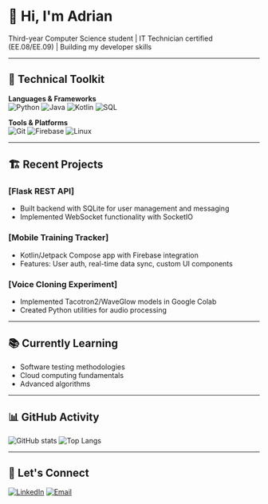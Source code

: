 # 👋 Hi, I'm Adrian

Third-year Computer Science student | IT Technician certified (EE.08/EE.09) | Building my developer skills

---

## 🔧 Technical Toolkit

**Languages & Frameworks**  
![Python](https://img.shields.io/badge/Python-3776AB?style=for-the-badge&logo=python&logoColor=white)
![Java](https://img.shields.io/badge/Java-ff5733?style=for-the-badge&logo=java&logoColor=white)
![Kotlin](https://img.shields.io/badge/Kotlin-%23d433ff?style=for-the-badge&logo=kotlin&logoColor=white)
![SQL](https://img.shields.io/badge/SQL-ff5733?style=for-the-badge&logo=sql&logoColor=white)

**Tools & Platforms**  
![Git](https://img.shields.io/badge/Git-%23505050?style=for-the-badge&logo=git&logoColor=white)
![Firebase](https://img.shields.io/badge/Firebase-%23ffa200?style=for-the-badge&logo=firebase&logoColor=white)
![Linux](https://img.shields.io/badge/Linux-%23ff8b00?style=for-the-badge&logo=linux&logoColor=white)

---

## 🏗 Recent Projects

### [Flask REST API]
- Built backend with SQLite for user management and messaging
- Implemented WebSocket functionality with SocketIO

### [Mobile Training Tracker]
- Kotlin/Jetpack Compose app with Firebase integration
- Features: User auth, real-time data sync, custom UI components

### [Voice Cloning Experiment]
- Implemented Tacotron2/WaveGlow models in Google Colab
- Created Python utilities for audio processing

---

## 📚 Currently Learning
- Software testing methodologies
- Cloud computing fundamentals
- Advanced algorithms

---

## 📊 GitHub Activity

![GitHub stats](https://github-readme-stats.vercel.app/api?username=77Adson&show_icons=true&theme=radical)
![Top Langs](https://github-readme-stats.vercel.app/api/top-langs/?username=77Adson&layout=compact&theme=radical)

---

## 🌱 Let's Connect
[![LinkedIn](https://img.shields.io/badge/LinkedIn-Connect-blue?style=flat&logo=linkedin)](https://www.linkedin.com/in/adrian-swatek-73a094320/)
[![Email](https://img.shields.io/badge/Email-Contact-red?style=flat&logo=gmail)](mailto:swatekadrian0@gmail.com)
